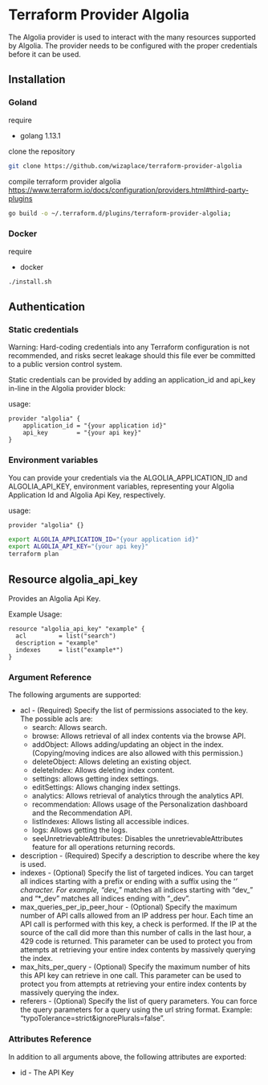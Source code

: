 # Terraform Provider Algolia

The Algolia provider is used to interact with the many resources supported by Algolia.
The provider needs to be configured with the proper credentials before it can be used.

## Installation

### Goland

require
* golang 1.13.1

clone the repository

````bash
git clone https://github.com/wizaplace/terraform-provider-algolia
````

compile terraform provider algolia
https://www.terraform.io/docs/configuration/providers.html#third-party-plugins

````bash
go build -o ~/.terraform.d/plugins/terraform-provider-algolia;
````

### Docker

require
* docker

````bash
./install.sh
````

## Authentication

### Static credentials

Warning: Hard-coding credentials into any Terraform configuration is not recommended, and risks secret leakage should this file ever be committed to a public version control system.

Static credentials can be provided by adding an application_id and api_key in-line in the Algolia provider block:

usage:

````hcl-terraform
provider "algolia" {
    application_id = "{your application id}"
    api_key        = "{your api key}"
}
````

### Environment variables 

You can provide your credentials via the ALGOLIA_APPLICATION_ID and ALGOLIA_API_KEY, environment variables, representing your Algolia Application Id and Algolia Api Key, respectively.

usage:

````hcl-terraform
provider "algolia" {}
````

````bash
export ALGOLIA_APPLICATION_ID="{your application id}"
export ALGOLIA_API_KEY="{your api key}"
terraform plan
````

## Resource algolia_api_key

Provides an Algolia Api Key.

Example Usage:

````hcl-terraform
resource "algolia_api_key" "example" {
  acl         = list("search")
  description = "example"
  indexes     = list("example*")
}
````

### Argument Reference

The following arguments are supported:
* acl - (Required) Specify the list of permissions associated to the key. The possible acls are:
  * search: Allows search.
  * browse: Allows retrieval of all index contents via the browse API.
  * addObject: Allows adding/updating an object in the index. (Copying/moving indices are also allowed with this permission.)
  * deleteObject: Allows deleting an existing object.
  * deleteIndex: Allows deleting index content.
  * settings: allows getting index settings.
  * editSettings: Allows changing index settings.
  * analytics: Allows retrieval of analytics through the analytics API.
  * recommendation: Allows usage of the Personalization dashboard and the Recommendation API.
  * listIndexes: Allows listing all accessible indices.
  * logs: Allows getting the logs.
  * seeUnretrievableAttributes: Disables the unretrievableAttributes feature for all operations returning records.
* description - (Required) Specify a description to describe where the key is used.
* indexes - (Optional) Specify the list of targeted indices. You can target all indices starting with a prefix or ending with a suffix using the ‘*’ character. For example, “dev_*” matches all indices starting with “dev_” and “*_dev” matches all indices ending with “_dev”.  
* max_queries_per_ip_peer_hour - (Optional) Specify the maximum number of API calls allowed from an IP address per hour. Each time an API call is performed with this key, a check is performed. If the IP at the source of the call did more than this number of calls in the last hour, a 429 code is returned. This parameter can be used to protect you from attempts at retrieving your entire index contents by massively querying the index.
* max_hits_per_query - (Optional) Specify the maximum number of hits this API key can retrieve in one call. This parameter can be used to protect you from attempts at retrieving your entire index contents by massively querying the index.
* referers - (Optional) Specify the list of query parameters. You can force the query parameters for a query using the url string format. Example: “typoTolerance=strict&ignorePlurals=false”.

### Attributes Reference

In addition to all arguments above, the following attributes are exported:
* id - The API Key
